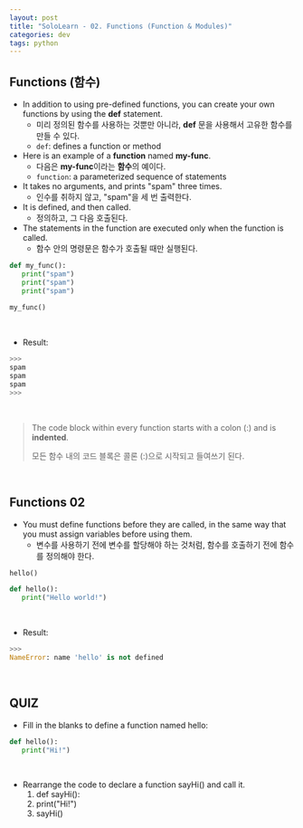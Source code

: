 ```yaml
---
layout: post
title: "SoloLearn - 02. Functions (Function & Modules)"
categories: dev
tags: python
---
```


## Functions (함수)

- In addition to using pre-defined functions, you can create your own functions by using the **def** statement.
  - 미리 정의된 함수를 사용하는 것뿐만 아니라, **def** 문을 사용해서 고유한 함수를 만들 수 있다.
  - `def`: defines a function or method
- Here is an example of a **function** named **my-func**.
  - 다음은 **my-func**이라는 **함수**의 예이다.
  - `function`: a parameterized sequence of statements
- It takes no arguments, and prints "spam" three times.
  - 인수를 취하지 않고, "spam"을 세 번 출력한다.
- It is defined, and then called.
  - 정의하고, 그 다음 호출된다.
- The statements in the function are executed only when the function is called.
  - 함수 안의 명령문은 함수가 호출될 때만 실행된다.

```python
def my_func():
   print("spam")
   print("spam")
   print("spam")
   
my_func()
```

<br>

- Result:

```python
>>>
spam
spam
spam
>>>
```

<br>

> The code block within every function starts with a colon (:) and is **indented**.
>
> 모든 함수 내의 코드 블록은 콜론 (:)으로 시작되고 들여쓰기 된다.

<br>

## Functions 02

- You must define functions before they are called, in the same way that you must assign variables before using them.
  - 변수를 사용하기 전에 변수를 할당해야 하는 것처럼, 함수를 호출하기 전에 함수를 정의해야 한다.

```python
hello()

def hello():
   print("Hello world!")
```

<br>

- Result:

```python
>>>
NameError: name 'hello' is not defined
```

<br>

## QUIZ

- Fill in the blanks to define a function named hello:

```python
def hello():
   print("Hi!")
```

<br>

- Rearrange the code to declare a function sayHi() and call it.
  1. def sayHi():
  2. print("Hi!")
  3. sayHi()

<br>